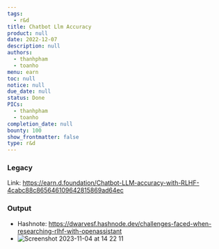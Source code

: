 ```yaml
---
tags: 
  - r&d
title: Chatbot Llm Accuracy
product: null
date: 2022-12-07
description: null
authors: 
  - thanhpham
  - toanho
menu: earn
toc: null
notice: null
due_date: null
status: Done
PICs: 
  - thanhpham
  - toanho
completion_date: null
bounty: 100
show_frontmatter: false
type: r&d
---
```


### Legacy
Link: https://earn.d.foundation/Chatbot-LLM-accuracy-with-RLHF-4cabc88c865646109642815869ad64ec

### Output
 - Hashnote: https://dwarvesf.hashnode.dev/challenges-faced-when-researching-rlhf-with-openassistant
 - ![Screenshot 2023-11-04 at 14 22 11](https://github.com/dwarvesf/content/assets/3897652/4565c7db-8852-492b-85b5-3399b3eef40d)
